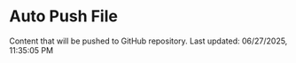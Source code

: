 # Auto Push File

Content that will be pushed to GitHub repository.
Last updated: 06/27/2025, 11:35:05 PM